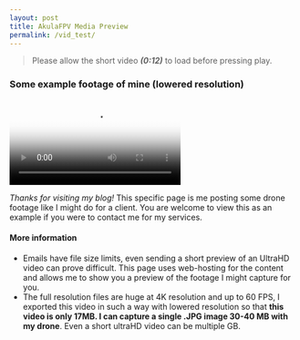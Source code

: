 ```yaml
---
layout: post
title: AkulaFPV Media Preview 
permalink: /vid_test/
---
```


> Please allow the short video _**(0:12)**_ to load before pressing play.

### Some example footage of mine (lowered resolution)

<video src="https://github.com/murdockFPV/murdockfpv.github.io/blob/master/images/LUNCH-PEAK-LOOKOUT.mp4?raw=true" poster="https://github.com/murdockFPV/murdockfpv.github.io/blob/master/images/akulafpvlunchpeak.jpg?raw=true" style="max-width: 100%; max-height: 100%" controls preload></video>

*Thanks for visiting my blog!* This specific page is me posting some drone footage like I might do for a client. You are welcome to view this as an example if you were to contact me for my services.

#### More information

* Emails have file size limits, even sending a short preview of an UltraHD video can prove difficult. This page uses web-hosting for the content and allows me to show you a preview of the footage I might capture for you.
* The full resolution files are huge at 4K resolution and up to 60 FPS, I exported this video in such a way with lowered resolution so that **this video is only 17MB. I can capture a single .JPG image 30-40 MB with my drone**. Even a short ultraHD video can be multiple GB.
